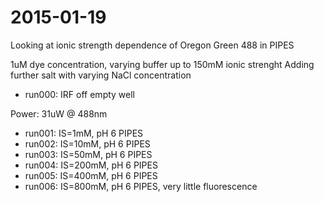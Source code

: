 # 2015-01-19

Looking at ionic strength dependence of Oregon Green 488 in PIPES

1uM dye concentration, varying buffer up to 150mM ionic strenght
Adding further salt with varying NaCl concentration

 * run000: IRF off empty well

Power: 31uW @ 488nm

 * run001: IS=1mM, pH 6 PIPES
 * run002: IS=10mM, pH 6 PIPES
 * run003: IS=50mM, pH 6 PIPES
 * run004: IS=200mM, pH 6 PIPES
 * run005: IS=400mM, pH 6 PIPES
 * run006: IS=800mM, pH 6 PIPES, very little fluorescence
